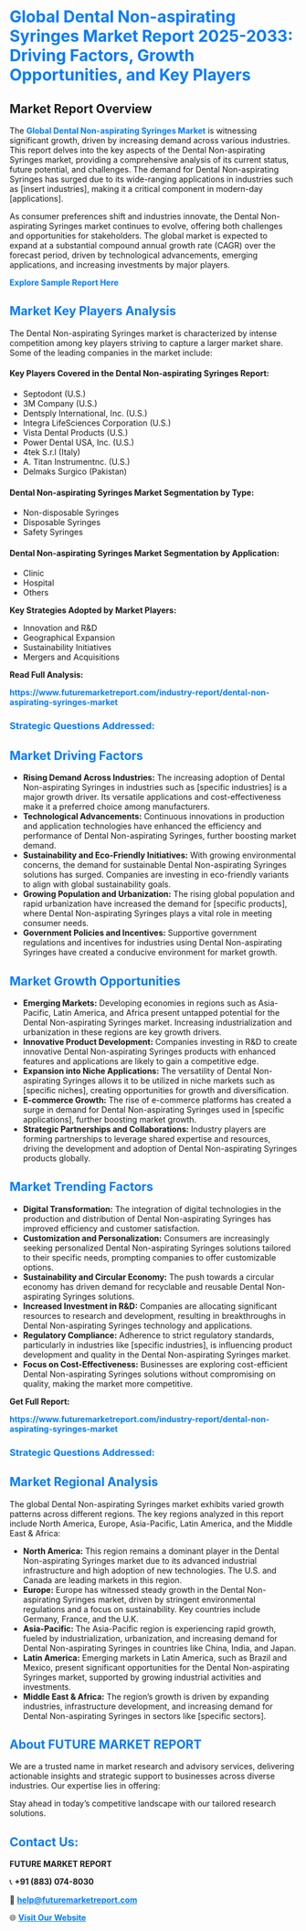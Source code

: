 <h1 style="color: #007BFF;">Global Dental Non-aspirating Syringes Market Report 2025-2033: Driving Factors, Growth Opportunities, and Key Players</h1>

<section id="overview">
<h2>Market Report Overview</h2>
<p>The <a href="https://www.futuremarketreport.com/industry-report/dental-non-aspirating-syringes-market" style="color: #007BFF; text-decoration: none;"><strong>Global Dental Non-aspirating Syringes Market</strong></a> is witnessing significant growth, driven by increasing demand across various industries. This report delves into the key aspects of the Dental Non-aspirating Syringes market, providing a comprehensive analysis of its current status, future potential, and challenges. The demand for Dental Non-aspirating Syringes has surged due to its wide-ranging applications in industries such as [insert industries], making it a critical component in modern-day [applications].</p>
<p>As consumer preferences shift and industries innovate, the Dental Non-aspirating Syringes market continues to evolve, offering both challenges and opportunities for stakeholders. The global market is expected to expand at a substantial compound annual growth rate (CAGR) over the forecast period, driven by technological advancements, emerging applications, and increasing investments by major players.</p>
</section>

<section id="overview">
<p><a href="https://www.futuremarketreport.com/request-sample/reportId=85073" style="color: #007BFF; text-decoration: none;"><strong>Explore Sample Report Here</strong></a></p>
</section>

<section id="key-players">
<h2 style="color: #007BFF;">Market Key Players Analysis</h2>
<p>The Dental Non-aspirating Syringes market is characterized by intense competition among key players striving to capture a larger market share. Some of the leading companies in the market include:</p>
<h4>Key Players Covered in the Dental Non-aspirating Syringes Report:</h4>
<ul><li>Septodont (U.S.)</li><li>3M Company (U.S.)</li><li>Dentsply International, Inc. (U.S.)</li><li>Integra LifeSciences Corporation (U.S.)</li><li>Vista Dental Products (U.S.)</li><li>Power Dental USA, Inc. (U.S.)</li><li>4tek S.r.l (Italy)</li><li>A. Titan Instrumentnc. (U.S.)</li><li>Delmaks Surgico (Pakistan)</li></ul>
<h4>Dental Non-aspirating Syringes Market Segmentation by Type:</h4>
<ul><li>Non-disposable Syringes</li><li>Disposable Syringes</li><li>Safety Syringes</li></ul>

<h4>Dental Non-aspirating Syringes Market Segmentation by Application:</h4>
<ul><li>Clinic</li><li>Hospital</li><li>Others</li></ul>
<p><strong>Key Strategies Adopted by Market Players:</strong></p>
<ul>
<li>Innovation and R&D</li>
<li>Geographical Expansion</li>
<li>Sustainability Initiatives</li>
<li>Mergers and Acquisitions</li>
</ul>
</section>

<section>
<p><strong>Read Full Analysis: </strong></p><a href="https://www.futuremarketreport.com/industry-report/dental-non-aspirating-syringes-market" style="color: #007BFF; text-decoration: none;"><strong>https://www.futuremarketreport.com/industry-report/dental-non-aspirating-syringes-market</strong></a>
<h3 style="color: #007BFF;">Strategic Questions Addressed:</h3>
</section>

<section id="driving-factors">
<h2 style="color: #007BFF;">Market Driving Factors</h2>
<ul>
<li><strong>Rising Demand Across Industries:</strong> The increasing adoption of Dental Non-aspirating Syringes in industries such as [specific industries] is a major growth driver. Its versatile applications and cost-effectiveness make it a preferred choice among manufacturers.</li>
<li><strong>Technological Advancements:</strong> Continuous innovations in production and application technologies have enhanced the efficiency and performance of Dental Non-aspirating Syringes, further boosting market demand.</li>
<li><strong>Sustainability and Eco-Friendly Initiatives:</strong> With growing environmental concerns, the demand for sustainable Dental Non-aspirating Syringes solutions has surged. Companies are investing in eco-friendly variants to align with global sustainability goals.</li>
<li><strong>Growing Population and Urbanization:</strong> The rising global population and rapid urbanization have increased the demand for [specific products], where Dental Non-aspirating Syringes plays a vital role in meeting consumer needs.</li>
<li><strong>Government Policies and Incentives:</strong> Supportive government regulations and incentives for industries using Dental Non-aspirating Syringes have created a conducive environment for market growth.</li>
</ul>
</section>

<section id="growth-opportunities">
<h2 style="color: #007BFF;">Market Growth Opportunities</h2>
<ul>
<li><strong>Emerging Markets:</strong> Developing economies in regions such as Asia-Pacific, Latin America, and Africa present untapped potential for the Dental Non-aspirating Syringes market. Increasing industrialization and urbanization in these regions are key growth drivers.</li>
<li><strong>Innovative Product Development:</strong> Companies investing in R&D to create innovative Dental Non-aspirating Syringes products with enhanced features and applications are likely to gain a competitive edge.</li>
<li><strong>Expansion into Niche Applications:</strong> The versatility of Dental Non-aspirating Syringes allows it to be utilized in niche markets such as [specific niches], creating opportunities for growth and diversification.</li>
<li><strong>E-commerce Growth:</strong> The rise of e-commerce platforms has created a surge in demand for Dental Non-aspirating Syringes used in [specific applications], further boosting market growth.</li>
<li><strong>Strategic Partnerships and Collaborations:</strong> Industry players are forming partnerships to leverage shared expertise and resources, driving the development and adoption of Dental Non-aspirating Syringes products globally.</li>
</ul>
</section>

<section id="trending-factors">
<h2 style="color: #007BFF;">Market Trending Factors</h2>
<ul>
<li><strong>Digital Transformation:</strong> The integration of digital technologies in the production and distribution of Dental Non-aspirating Syringes has improved efficiency and customer satisfaction.</li>
<li><strong>Customization and Personalization:</strong> Consumers are increasingly seeking personalized Dental Non-aspirating Syringes solutions tailored to their specific needs, prompting companies to offer customizable options.</li>
<li><strong>Sustainability and Circular Economy:</strong> The push towards a circular economy has driven demand for recyclable and reusable Dental Non-aspirating Syringes solutions.</li>
<li><strong>Increased Investment in R&D:</strong> Companies are allocating significant resources to research and development, resulting in breakthroughs in Dental Non-aspirating Syringes technology and applications.</li>
<li><strong>Regulatory Compliance:</strong> Adherence to strict regulatory standards, particularly in industries like [specific industries], is influencing product development and quality in the Dental Non-aspirating Syringes market.</li>
<li><strong>Focus on Cost-Effectiveness:</strong> Businesses are exploring cost-efficient Dental Non-aspirating Syringes solutions without compromising on quality, making the market more competitive.</li>
</ul>
</section>

<section>
<p><strong>Get Full Report: </strong></p><a href="https://www.futuremarketreport.com/industry-report/dental-non-aspirating-syringes-market" style="color: #007BFF; text-decoration: none;"><strong>https://www.futuremarketreport.com/industry-report/dental-non-aspirating-syringes-market</strong></a>
<h3 style="color: #007BFF;">Strategic Questions Addressed:</h3>
</section>


<section id="regional-analysis">
<h2 style="color: #007BFF;">Market Regional Analysis</h2>
<p>The global Dental Non-aspirating Syringes market exhibits varied growth patterns across different regions. The key regions analyzed in this report include North America, Europe, Asia-Pacific, Latin America, and the Middle East & Africa:</p>
<ul>
<li><strong>North America:</strong> This region remains a dominant player in the Dental Non-aspirating Syringes market due to its advanced industrial infrastructure and high adoption of new technologies. The U.S. and Canada are leading markets in this region.</li>
<li><strong>Europe:</strong> Europe has witnessed steady growth in the Dental Non-aspirating Syringes market, driven by stringent environmental regulations and a focus on sustainability. Key countries include Germany, France, and the U.K.</li>
<li><strong>Asia-Pacific:</strong> The Asia-Pacific region is experiencing rapid growth, fueled by industrialization, urbanization, and increasing demand for Dental Non-aspirating Syringes in countries like China, India, and Japan.</li>
<li><strong>Latin America:</strong> Emerging markets in Latin America, such as Brazil and Mexico, present significant opportunities for the Dental Non-aspirating Syringes market, supported by growing industrial activities and investments.</li>
<li><strong>Middle East & Africa:</strong> The region’s growth is driven by expanding industries, infrastructure development, and increasing demand for Dental Non-aspirating Syringes in sectors like [specific sectors].</li>
</ul>
</section>

<footer>
<h2 style="color: #007BFF;">About FUTURE MARKET REPORT</h2>
<p>We are a trusted name in market research and advisory services, delivering actionable insights and strategic support to businesses across diverse industries. Our expertise lies in offering:</p>

<p>Stay ahead in today’s competitive landscape with our tailored research solutions.</p>

<h2 style="color: #007BFF;">Contact Us:</h2>
<p><strong>FUTURE MARKET REPORT</strong></p>
<p>📞 <strong>+91 (883) 074-8030</strong></p>
<p>📧 <strong><a href="mailto:help@futuremarketreport.com" style="color: #007BFF;">help@futuremarketreport.com</a></strong></p>
<p>🌐 <strong><a href="https://www.futuremarketreport.com/" style="color: #007BFF;">Visit Our Website</a></strong></p>
</footer>